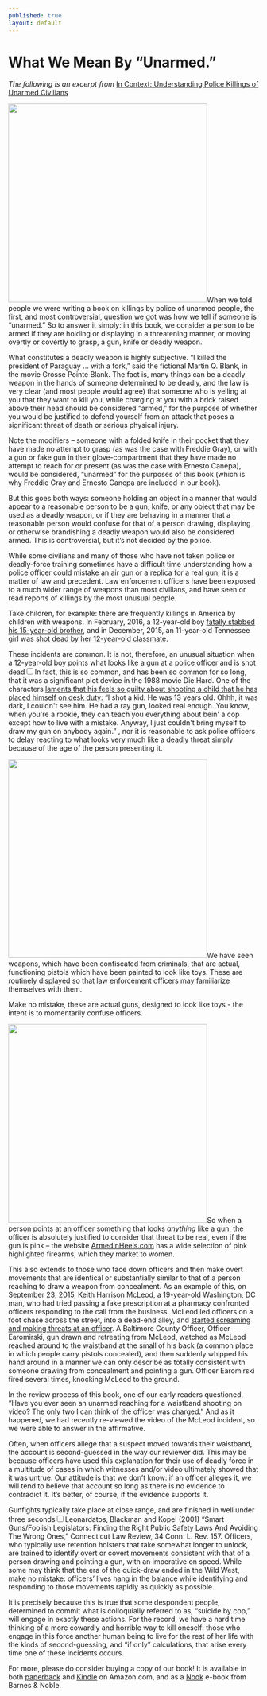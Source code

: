 ```yaml
---
published: true
layout: default
---
```

<h1>What We Mean By “Unarmed.”</h1>

<p><em>The following is an excerpt from</em> <a href="http://amzn.to/1q0pkXx" target="_blank">In Context: Understanding Police Killings of Unarmed Civilians</a></p>


<p><img class="right" width="400px" src="https://nselby.github.io/assets/img/mcleod.png" />When we told people we were writing a book on killings by police of unarmed people, the first, and most controversial, question we got was how we tell if someone is “unarmed.” So to answer it simply: in this book, we consider a person to be armed if they are holding or displaying in a threatening manner, or moving overtly or covertly to grasp, a gun, knife or deadly weapon.</p>

<p>What constitutes a deadly weapon is highly subjective. “I killed the president of Paraguay ... with a fork,” said the fictional Martin Q. Blank, in the movie Grosse Pointe Blank. The fact is, many things can be a deadly weapon in the hands of someone determined to be deadly, and the law is very clear (and most people would agree) that someone who is yelling at you that they want to kill you, while charging at you with a brick raised above their head should be considered “armed,” for the purpose of whether you would be justified to defend yourself from an attack that poses a significant threat of death or serious physical injury.<p>

<p>Note the modifiers – someone with a folded knife in their pocket that they have made no attempt to grasp (as was the case with Freddie Gray), or with a gun or fake gun in their glove-compartment that they have made no attempt to reach for or present (as was the case with Ernesto Canepa), would be considered, “unarmed” for the purposes of this book (which is why Freddie Gray and Ernesto Canepa are included in our book).<p>

<p>But this goes both ways: someone holding an object in a manner that would appear to a reasonable person to be a gun, knife, or any object that may be used as a deadly weapon, or if they are behaving in a manner that a reasonable person would confuse for that of a person drawing, displaying or otherwise brandishing a deadly weapon would also be considered armed. This is controversial, but it’s not decided by the police.<p>

<p>While some civilians and many of those who have not taken police or deadly-force training sometimes have a difficult time understanding how a police officer could mistake an air gun or a replica for a real gun, it is a matter of law and precedent. Law enforcement officers have been exposed to a much wider range of weapons than most civilians, and have seen or read reports of killings by the most unusual people.<p>

<p>Take children, for example: there are frequently killings in America by children with weapons. In February, 2016, a 12-year-old boy <a href="http://wreg.com/2016/02/09/craigmont-high-student-tragically-killed-by-12-year-old-brother/" target="_blank">fatally stabbed his 15-year-old brother</a>, and in December, 2015, an 11-year-old Tennessee girl was <a href="http://kfor.com/2015/12/15/11-year-old-girl-shot-killed-by-12-year-old-classmate/" target="_blank">shot dead by her 12-year-old classmate</a>. </p>

<p>These incidents are common. It is not, therefore, an unusual situation when a 12-year-old boy points what looks like a gun at a police officer and is shot dead<label for="sn-demo" class="margin-toggle sidenote-number"></label><input type="checkbox" id="sn-demo" class="margin-toggle"/><span class="sidenote">In fact, this is so common, and has been so common for so long, that it was a significant plot device in the 1988 movie Die Hard. One of the characters <a href="http://www.imdb.com/title/tt0095016/quotes" target="_blank">laments that his feels so guilty about shooting a child that he has placed himself on desk duty</a>: “I shot a kid. He was 13 years old. Ohhh, it was dark, I couldn't see him. He had a ray gun, looked real enough. You know, when you're a rookie, they can teach you everything about bein' a cop except how to live with a mistake. Anyway, I just couldn't bring myself to draw my gun on anybody again.” </span>, nor it is reasonable to ask police officers to delay reacting to what looks very much like a deadly threat simply because of the age of the person presenting it.<p>

<p><img class="left" width="400px" src="https://nselby.github.io/assets/img/sig_226.png" />We have seen weapons, which have been confiscated from criminals, that are actual, functioning pistols which have been painted to look like toys. These are routinely displayed so that law enforcement officers may familiarize themselves with them.</p>

<p>Make no mistake, these are actual guns, designed to look like toys - the intent is to momentarily confuse officers.</p>

<p><img class="right" width="400px" src="https://nselby.github.io/assets/img/lady_charter.jpg" />So when a person points at an officer something that looks <em>anything</em> like a gun, the officer is absolutely justified to consider that threat to be real, even if the gun is pink – the website <a href="http://ArmedInHeels.com" target="_blank">ArmedInHeels.com</a> has a wide selection of pink highlighted firearms, which they market to women.<p>

<p>This also extends to those who face down officers and then make overt movements that are identical or substantially similar to that of a person reaching to draw a weapon from concealment. As an example of this, on September 23, 2015, Keith Harrison McLeod, a 19-year-old Washington, DC man, who had tried passing a fake prescription at a pharmacy confronted officers responding to the call from the business. McLeod led officers on a foot chase across the street, into a dead-end alley, and <a href="https://www.youtube.com/watch?v=sX371LMLEwY" target="_blank">started screaming and making threats at an officer</a>. A Baltimore County Officer, Officer Earomirski, gun drawn and retreating from McLeod, watched as McLeod reached around to the waistband at the small of his back (a common place in which people carry pistols concealed), and then suddenly whipped his hand around in a manner we can only describe as totally consistent with someone drawing from concealment and pointing a gun. Officer Earomirski fired several times, knocking McLeod to the ground.<p>

<p>In the review process of this book, one of our early readers questioned, “Have you ever seen an unarmed reaching for a waistband shooting on video? The only two I can think of the officer was charged.” And as it happened, we had recently re-viewed the video of the McLeod incident, so we were able to answer in the affirmative.<p>

<p>Often, when officers allege that a suspect moved towards their waistband, the account is second-guessed in the way our reviewer did. This may be because officers have used this explanation for their use of deadly force in a multitude of cases in which witnesses and/or video ultimately showed that it was untrue. Our attitude is that we don’t know: if an officer alleges it, we will tend to believe that account so long as there is no evidence to contradict it. It’s better, of course, if the evidence supports it.<p>

<p>Gunfights typically take place at close range, and are finished in well under three seconds<label for="sn-demo" class="margin-toggle sidenote-number"></label><input type="checkbox" id="sn-demo" class="margin-toggle"/><span class="sidenote">Leonardatos, Blackman and Kopel (2001) “Smart Guns/Foolish Legislators: Finding the Right Public Safety Laws And Avoiding The Wrong Ones,” Connecticut Law Review, 34 Conn. L. Rev. 157</span>. Officers, who typically use retention holsters that take somewhat longer to unlock, are trained to identify overt or covert movements consistent with that of a person drawing and pointing a gun, with an imperative on speed. While some may think that the era of the quick-draw ended in the Wild West, make no mistake: officers’ lives hang in the balance while identifying and responding to those movements rapidly as quickly as possible.<p>

<p>It is precisely because this is true that some despondent people, determined to commit what is colloquially referred to as, “suicide by cop,” will engage in exactly these actions. For the record, we have a hard time thinking of a more cowardly and horrible way to kill oneself: those who engage in this force another human being to live for the rest of her life with the kinds of second-guessing, and “if only” calculations, that arise every time one of these incidents occurs.<p>

<p>For more, please do consider buying a copy of our book! It is available in both <a href="http://amzn.to/1q0pkXx" target="_blank">paperback</a> and 
<a href="http://amzn.to/1q0rc2g" target="_blank">Kindle</a> on Amazon.com, and as a <a href="http://www.barnesandnoble.com/w/in-context-nick-selby/1123746140?ean=2940158183355" target="_blank">Nook</a> e-book from Barnes &amp; Noble.</p>

